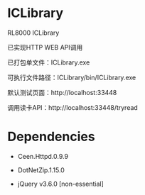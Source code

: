 # ICLibrary
RL8000 ICLibrary

已实现HTTP WEB API调用

已打包单文件：ICLibrary.exe

可执行文件路径：ICLibrary/bin/ICLibrary.exe

默认测试页面：http://localhost:33448

调用读卡API：http://localhost:33448/tryread

# Dependencies

+ Ceen.Httpd.0.9.9

+ DotNetZip.1.15.0

+ jQuery v3.6.0 [non-essential]
